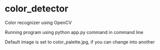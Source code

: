 # color_detector
Color recognizer using OpenCV

Running program using python app.py command in command line

Default image is set to color_palette.jpg, if you can change into another
